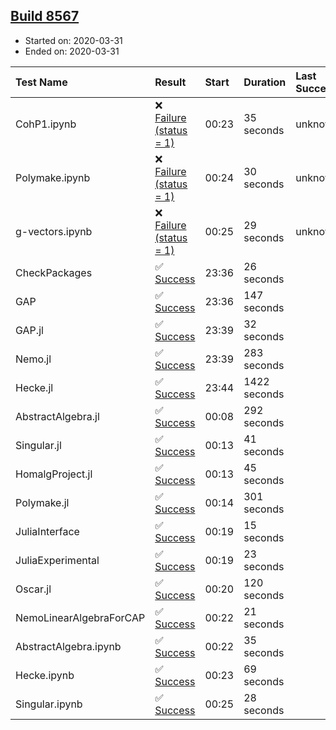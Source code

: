 ## [Build 8567](https://oscarci.mathematik.uni-kl.de/job/oscar/8567/)

* Started on: 2020-03-31
* Ended on: 2020-03-31

| Test Name    | Result | Start | Duration | Last Success | First Failure |
|:-------------|:-------|:------|:---------|:-------------|:--------------|
| CohP1.ipynb | ❌ [Failure (status = 1)](https://oscarci.mathematik.uni-kl.de/job/oscar/8567/artifact/logs/build-8567/CohP1.ipynb.log) | 00:23 | 35 seconds | unknown | unknown |
| Polymake.ipynb | ❌ [Failure (status = 1)](https://oscarci.mathematik.uni-kl.de/job/oscar/8567/artifact/logs/build-8567/Polymake.ipynb.log) | 00:24 | 30 seconds | unknown | unknown |
| g-vectors.ipynb | ❌ [Failure (status = 1)](https://oscarci.mathematik.uni-kl.de/job/oscar/8567/artifact/logs/build-8567/g-vectors.ipynb.log) | 00:25 | 29 seconds | unknown | unknown |
| CheckPackages | ✅ [Success](https://oscarci.mathematik.uni-kl.de/job/oscar/8567/artifact/logs/build-8567/CheckPackages.log) | 23:36 | 26 seconds |  |  |
| GAP | ✅ [Success](https://oscarci.mathematik.uni-kl.de/job/oscar/8567/artifact/logs/build-8567/GAP.log) | 23:36 | 147 seconds |  |  |
| GAP.jl | ✅ [Success](https://oscarci.mathematik.uni-kl.de/job/oscar/8567/artifact/logs/build-8567/GAP.jl.log) | 23:39 | 32 seconds |  |  |
| Nemo.jl | ✅ [Success](https://oscarci.mathematik.uni-kl.de/job/oscar/8567/artifact/logs/build-8567/Nemo.jl.log) | 23:39 | 283 seconds |  |  |
| Hecke.jl | ✅ [Success](https://oscarci.mathematik.uni-kl.de/job/oscar/8567/artifact/logs/build-8567/Hecke.jl.log) | 23:44 | 1422 seconds |  |  |
| AbstractAlgebra.jl | ✅ [Success](https://oscarci.mathematik.uni-kl.de/job/oscar/8567/artifact/logs/build-8567/AbstractAlgebra.jl.log) | 00:08 | 292 seconds |  |  |
| Singular.jl | ✅ [Success](https://oscarci.mathematik.uni-kl.de/job/oscar/8567/artifact/logs/build-8567/Singular.jl.log) | 00:13 | 41 seconds |  |  |
| HomalgProject.jl | ✅ [Success](https://oscarci.mathematik.uni-kl.de/job/oscar/8567/artifact/logs/build-8567/HomalgProject.jl.log) | 00:13 | 45 seconds |  |  |
| Polymake.jl | ✅ [Success](https://oscarci.mathematik.uni-kl.de/job/oscar/8567/artifact/logs/build-8567/Polymake.jl.log) | 00:14 | 301 seconds |  |  |
| JuliaInterface | ✅ [Success](https://oscarci.mathematik.uni-kl.de/job/oscar/8567/artifact/logs/build-8567/JuliaInterface.log) | 00:19 | 15 seconds |  |  |
| JuliaExperimental | ✅ [Success](https://oscarci.mathematik.uni-kl.de/job/oscar/8567/artifact/logs/build-8567/JuliaExperimental.log) | 00:19 | 23 seconds |  |  |
| Oscar.jl | ✅ [Success](https://oscarci.mathematik.uni-kl.de/job/oscar/8567/artifact/logs/build-8567/Oscar.jl.log) | 00:20 | 120 seconds |  |  |
| NemoLinearAlgebraForCAP | ✅ [Success](https://oscarci.mathematik.uni-kl.de/job/oscar/8567/artifact/logs/build-8567/NemoLinearAlgebraForCAP.log) | 00:22 | 21 seconds |  |  |
| AbstractAlgebra.ipynb | ✅ [Success](https://oscarci.mathematik.uni-kl.de/job/oscar/8567/artifact/logs/build-8567/AbstractAlgebra.ipynb.log) | 00:22 | 35 seconds |  |  |
| Hecke.ipynb | ✅ [Success](https://oscarci.mathematik.uni-kl.de/job/oscar/8567/artifact/logs/build-8567/Hecke.ipynb.log) | 00:23 | 69 seconds |  |  |
| Singular.ipynb | ✅ [Success](https://oscarci.mathematik.uni-kl.de/job/oscar/8567/artifact/logs/build-8567/Singular.ipynb.log) | 00:25 | 28 seconds |  |  |
